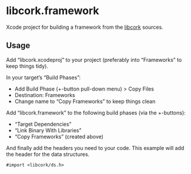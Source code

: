libcork.framework
=================

Xcode project for building a framework from the [libcork](https://github.com/redjack/libcork/) sources.

Usage
-----

Add “libcork.xcodeproj” to your project (preferably into “Frameworks” to keep things tidy).

In your target’s “Build Phases”:

* Add Build Phase (+-button pull-down menu) > Copy Files
* Destination: Frameworks
* Change name to “Copy Frameworks” to keep things clean

Add “libcork.framework” to the following build phases (via the +-buttons):

* “Target Dependencies”
* “Link Binary With Libraries”
* “Copy Frameworks” (created above)

And finally add the headers you need to your code. This example will add the header for the data structures.

    #import <libcork/ds.h>

